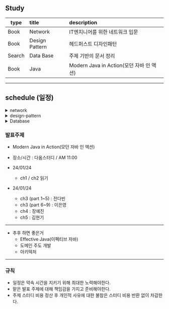 ## Study

| type   | title          | description                       |
|--------|:---------------|:----------------------------------|
| Book   | Network        | IT엔지니어를 위한 네트워크 입문                |
| Book   | Design Pattern | 헤드퍼스트 디자인패턴                       |
| Search | Data Base      | 주제 기반의 문서 정리                      |
| Book   | Java           | Modern Java in Action(모던 자바 인 액션) |

<hr>

## schedule (일정)

<details>
<summary>network</summary>
<div markdown="1">

- 2023-08-06(일) PM 04 : 00 ( 장소 : [다옴](http://www.daomstudy.com/?doc=sub_location) )
    - 자율학습 및 발표
- 2023-08-19(토) AM 11 : 00 ( 장소 : [다옴](http://www.daomstudy.com/?doc=sub_location) )
    - ch2 : 네트워크 연결과 구성 요소 (박설아)
- 2023-08-26(토) AM 11 : 00 ( 장소 : [모어스터디](https://morestudy.modoo.at/) )
    - ch3 : 네트워크 통신하기 (장예진)
- 2023-09-02 AM 11 : 00 ( 장소 : [모어스터디](https://map.naver.com/p/entry/place/37898582?c=15.00,0,0,0,dh) )
    - ch4 : 스위치: 2계층 장비 (김현기)
    - ch5 : 라우터/L3 스위치: 3계층 장비 (이은영)
- 2023-09-09 AM 11 : 00 ( 장소 : [모어스터디](https://map.naver.com/p/entry/place/37898582?c=15.00,0,0,0,dh) )
    - ch7 : 통신을 도와주는 네트워크 주요 기술 (DNS, DHCP) (이은영)
    - ch8 : 서버 네트워크 기본 (김현기)
    - ch9 : 보안 (보안의 개념과 정의, VPN) (장예진)
- 2023-09-16 AM 11 : 00 ( 장소 : [모어스터디](https://map.naver.com/p/entry/place/37898582?c=15.00,0,0,0,dh) )
    - ch10 : 서버의 방화벽 설정/동작, 15장 가상화 서버를 위한 네트워크 (이은영)
    - ch11 : 이중화 기술 (김현기)
    - ch12 : 로드 밸런서 (장예진)
- 2023-09-23 AM 11 : 00 ( 장소 : [모어스터디](https://map.naver.com/p/entry/place/37898582?c=15.00,0,0,0,dh) )
    - 자유 주제로 발표

</div>
</details>


<details>
<summary>design-pattern</summary>
<div markdown="1">

- 2023-10-07 AM 11 : 00 ( 장소 : [모어스터디](https://map.naver.com/p/entry/place/37898582?c=15.00,0,0,0,dh) )
    - ch1 : 디자인패턴의 소개   (이은영)
    - ch2 : Observer_Pattern (김현기)

- 2023-10-14 AM 11 : 00 ( 장소 : [모어스터디](https://map.naver.com/p/entry/place/37898582?c=15.00,0,0,0,dh) )
    - ch3 : Decorator Pattern (전다빈)
    - ch4 : Factory Pattern (장예진)
- 2023-10-20 PM 07 : 00 ( 장소 : [다옴스터디](http://daomstudy.com/?doc=sub_location) )
    - ch5 : Singleton Pattern (이은영)
    - ch6 : Command Pattern (김현기)
- 2023-11-03 AM 11 : 00 ( 장소 : [다옴스터디](http://daomstudy.com/?doc=sub_location) )
    - ch7 : Adapter and Facade Pattern (이은영)
    - ch8 : Template Method Pattern (김현기)
    - ch9 : Iterator Pattern and Composite Pattern (장예진)
    - ch10 : State Pattern (전다빈)
- 2023-11-18 AM 11 : 00 ( 장소 : [다옴스터디](http://daomstudy.com/?doc=sub_location) )
    - ch10 : Proxy Pattern (전다빈)
    - ch10 : 복합 패턴 (이은영)
    - ch10 : 실전 디자인 패턴 - 패턴과 행복하게 살아가기 (김현기)
    - ch10 + ch1 : 기타 패턴 - 다양한 패턴 빠르게 알아보기 (장예진)

</div>
</details>


<details>
<summary>Database</summary>
<div markdown="1">

장소 : [다옴스터디](http://daomstudy.com/?doc=sub_location)<br>

- 2023-12-02 AM 11 : 00
    - ch1 : 데이터베이스 관리 시스템(DBMS)의 기본 개념 ( 장예진 )
    - ch2 : 관계형 데이터베이스 모델 ( 전다빈 )
    - ch3 : 디비의 종류 ( 김현기 )
    - ch4 : 데이터 모델링과 설계 ( 이은영 )

- 2023-12-16 AM 11 : 00
    - ch5 : 트랜잭션 관리와 무결성 ( 장예진 )
    - ch6 : 인덱싱과 검색 최적화 ( 김현기 )
    - ch7 : NoSQL 데이터베이스 ( 이은영 )
    - ch8 : 데이터베이스 보안 ( 전다빈 )

- 2024-01-06 AM 11 : 00
    - ch9 : 데이터 타입 ( 전다빈 )
    - ch10 : 클라우드 기반 데이터베이스 ( 장예진 )
    - ch11 : 분산 데이터베이스 시스템 ( 김현기 )
    - ch12 : 데이터베이스 튜닝과 성능 최적화 ( 이은영 )

</div>
</details>

### 발표주제

- Modern Java in Action(모던 자바 인 액션)
- 장소/시간 : 다옴스터디 / AM 11:00


- 24/01/24
    - ch1 / ch2 읽기
 
- 24/01/24
    - ch3 (part 1~5) : 전다빈
    - ch3 (part 6~9) : 이은영
    - ch4 : 장예진
    - ch5 : 김현기


------

- 추후 하면 좋은거
    - Effective Java(이펙티브 자바)
    - 도메인 주도 개발
    - 아키텍처

---

### 규칙

- 일정은 약속 시간을 지키기 위해 최대한 노력해야한다.
- 맡은 발표 주제에 대해 책임감을 가지고 준비해야한다.
- 주제 스터디 비용 정산 후 개인적 사유에 대한 불참은 스터디 비용 반환 없이 차감한다.

